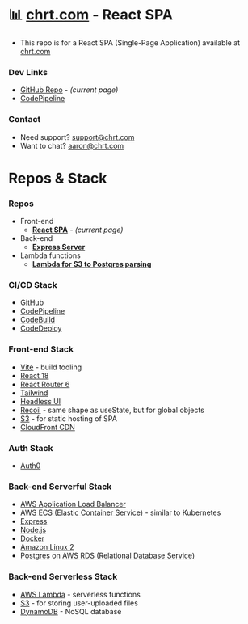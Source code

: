 # :bar_chart: [chrt.com](https://chrt.com) - React SPA

- This repo is for a React SPA (Single-Page Application) available at [chrt.com](https://chrt.com)

### Dev Links

- [GitHub Repo](https://github.com/chrtHub/chrt-vite/) - _(current page)_
- [CodePipeline](https://us-east-1.console.aws.amazon.com/codesuite/codepipeline/pipelines/chrt-vite/view?region=us-east-1)

### Contact

- Need support? support@chrt.com
- Want to chat? aaron@chrt.com

# Repos & Stack

### Repos

- Front-end
  - **[React SPA](https://github.com/chrtHub/chrt-vite/)** - _(current page)_
- Back-end
  - **[Express Server](https://github.com/chrtHub/postgres-tradingdata)**
- Lambda functions
  - **[Lambda for S3 to Postgres parsing](https://github.com/chrtHub/lambda-chrtUserTradingData-S3-to-RDS-PostgreSQL)**

### CI/CD Stack

- [GitHub](https://github.com)
- [CodePipeline](https://docs.aws.amazon.com/codepipeline/latest/userguide/welcome.html)
- [CodeBuild](https://docs.aws.amazon.com/codebuild/latest/userguide/welcome.html)
- [CodeDeploy](https://docs.aws.amazon.com/codedeploy/latest/userguide/welcome.html)

### Front-end Stack

- [Vite](https://vitejs.dev/) - build tooling
- [React 18](https://reactjs.org/)
- [React Router 6](https://reactrouter.com/en/main)
- [Tailwind](https://tailwindcss.com/)
- [Headless UI](https://headlessui.com/)
- [Recoil](https://recoiljs.org/) - same shape as useState, but for global objects
- [S3](https://docs.aws.amazon.com/AmazonS3/latest/userguide/Welcome.html) - for static hosting of SPA
- [CloudFront CDN](https://docs.aws.amazon.com/AmazonCloudFront/latest/DeveloperGuide/Introduction.html)

### Auth Stack

- [Auth0](https://auth0.com/)

### Back-end Serverful Stack

- [AWS Application Load Balancer](https://docs.aws.amazon.com/elasticloadbalancing/latest/application/introduction.html)
- [AWS ECS (Elastic Container Service)](https://docs.aws.amazon.com/AmazonECS/latest/developerguide/Welcome.html) - similar to Kubernetes
- [Express](https://expressjs.com/)
- [Node.js](https://nodejs.org/en/)
- [Docker](https://www.docker.com/)
- [Amazon Linux 2](https://aws.amazon.com/amazon-linux-2/)
- [Postgres](https://www.postgresql.org/) on [AWS RDS (Relational Database Service)](https://docs.aws.amazon.com/AmazonRDS/latest/UserGuide/Welcome.html)

### Back-end Serverless Stack

- [AWS Lambda](https://docs.aws.amazon.com/lambda/latest/dg/welcome.html) - serverless functions
- [S3](https://docs.aws.amazon.com/AmazonS3/latest/userguide/Welcome.html) - for storing user-uploaded files
- [DynamoDB](https://docs.aws.amazon.com/amazondynamodb/latest/developerguide/Introduction.html) - NoSQL database
